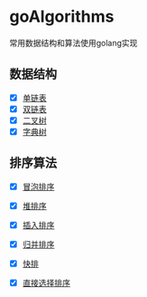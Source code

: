 # goAlgorithms
常用数据结构和算法使用golang实现


## 数据结构
- [x] [单链表](!https://github.com/masterZSH/goAlgorithms/blob/master/data-structures/singlelinkedlist/singleLinkedList.go)
- [x] [双链表](!https://github.com/masterZSH/goAlgorithms/blob/master/data-structures/doublelinkedlist/doubleLinkedList.go)
- [x] [二叉树](!https://github.com/masterZSH/goAlgorithms/blob/master/data-structures/binary-tree/binary-tree.go)
- [x] [字典树](!https://github.com/masterZSH/goAlgorithms/blob/master/data-structures/trie/trie.go)

## 排序算法
- [x] [冒泡排序](!https://github.com/masterZSH/goAlgorithms/blob/master/sorts/bubble_sort.go)
- [x] [堆排序](!https://github.com/masterZSH/goAlgorithms/blob/master/sorts/heap_sort.go)
- [x] [插入排序](!https://github.com/masterZSH/goAlgorithms/blob/master/sorts/insertion_sort.go)
- [x] [归并排序](!https://github.com/masterZSH/goAlgorithms/blob/master/sorts/merge_sort.go)
- [x] [快排](!https://github.com/masterZSH/goAlgorithms/blob/master/sorts/quick_sort.go)
- [x] [直接选择排序](!https://github.com/masterZSH/goAlgorithms/blob/master/sorts/straight_select_sort.go)


